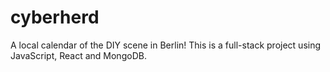 # cyberherd
A local calendar of the DIY scene in Berlin! This is a full-stack project using JavaScript, React and MongoDB.

